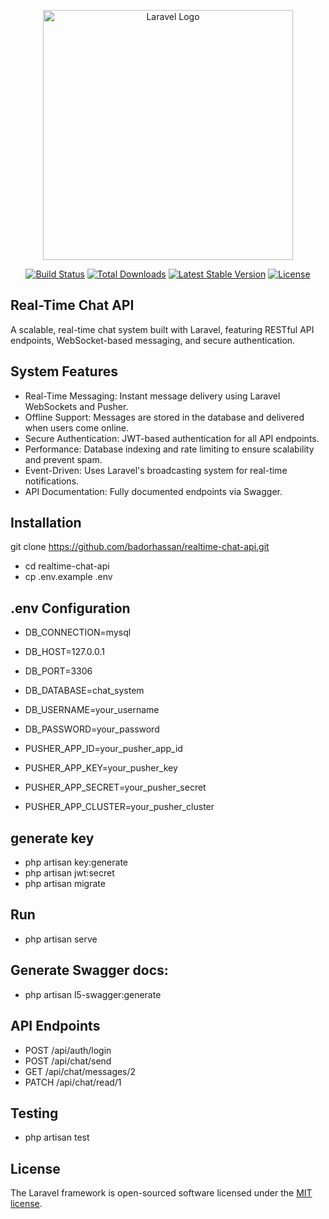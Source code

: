 <p align="center"><a href="https://laravel.com" target="_blank"><img src="https://raw.githubusercontent.com/laravel/art/master/logo-lockup/5%20SVG/2%20CMYK/1%20Full%20Color/laravel-logolockup-cmyk-red.svg" width="400" alt="Laravel Logo"></a></p>

<p align="center">
<a href="https://github.com/laravel/framework/actions"><img src="https://github.com/laravel/framework/workflows/tests/badge.svg" alt="Build Status"></a>
<a href="https://packagist.org/packages/laravel/framework"><img src="https://img.shields.io/packagist/dt/laravel/framework" alt="Total Downloads"></a>
<a href="https://packagist.org/packages/laravel/framework"><img src="https://img.shields.io/packagist/v/laravel/framework" alt="Latest Stable Version"></a>
<a href="https://packagist.org/packages/laravel/framework"><img src="https://img.shields.io/packagist/l/laravel/framework" alt="License"></a>
</p>

## Real-Time Chat API
A scalable, real-time chat system built with Laravel, featuring RESTful API endpoints, WebSocket-based messaging, and secure authentication.


##  System Features
- Real-Time Messaging: Instant message delivery using Laravel WebSockets and Pusher.
- Offline Support: Messages are stored in the database and delivered when users come online.
- Secure Authentication: JWT-based authentication for all API endpoints.
- Performance: Database indexing and rate limiting to ensure scalability and prevent spam.
- Event-Driven: Uses Laravel's broadcasting system for real-time notifications.
- API Documentation: Fully documented endpoints via Swagger.


## Installation

git clone https://github.com/badorhassan/realtime-chat-api.git

- cd realtime-chat-api
- cp .env.example .env

## .env Configuration
- DB_CONNECTION=mysql
- DB_HOST=127.0.0.1
- DB_PORT=3306
- DB_DATABASE=chat_system
- DB_USERNAME=your_username
- DB_PASSWORD=your_password

- PUSHER_APP_ID=your_pusher_app_id
- PUSHER_APP_KEY=your_pusher_key
- PUSHER_APP_SECRET=your_pusher_secret
- PUSHER_APP_CLUSTER=your_pusher_cluster

## generate key
- php artisan key:generate
- php artisan jwt:secret
- php artisan migrate

## Run
- php artisan serve

## Generate Swagger docs:
- php artisan l5-swagger:generate

## API Endpoints
-  POST /api/auth/login
-  POST /api/chat/send
-  GET /api/chat/messages/2
-  PATCH /api/chat/read/1

## Testing

- php artisan test

## License

The Laravel framework is open-sourced software licensed under the [MIT license](https://opensource.org/licenses/MIT).
